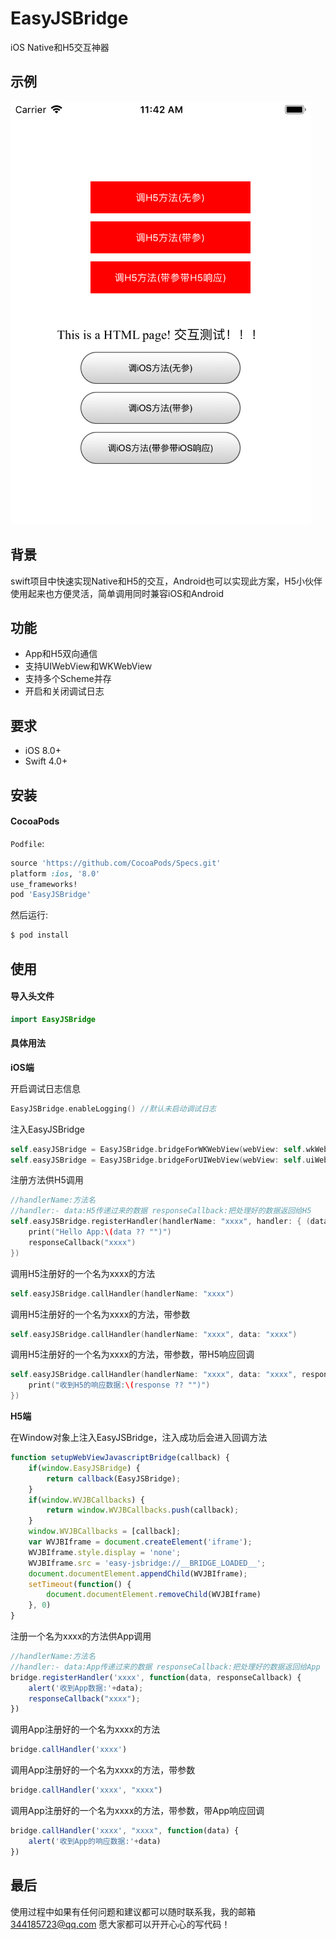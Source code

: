 # EasyJSBridge
iOS Native和H5交互神器

## 示例
![](/Screenshots/example_1.png) 

## 背景
swift项目中快速实现Native和H5的交互，Android也可以实现此方案，H5小伙伴使用起来也方便灵活，简单调用同时兼容iOS和Android

## 功能
-  App和H5双向通信
-  支持UIWebView和WKWebView
-  支持多个Scheme并存
-  开启和关闭调试日志

## 要求
-  iOS 8.0+
-  Swift 4.0+

## 安装
#### CocoaPods
`Podfile`:

```ruby
source 'https://github.com/CocoaPods/Specs.git'
platform :ios, '8.0'
use_frameworks!
pod 'EasyJSBridge'
```

然后运行:
```bash
$ pod install
```

## 使用
#### 导入头文件
```swift
import EasyJSBridge
```
#### 具体用法

**iOS端**

开启调试日志信息
```swift
EasyJSBridge.enableLogging() //默认未启动调试日志
```

注入EasyJSBridge
```swift
self.easyJSBridge = EasyJSBridge.bridgeForWKWebView(webView: self.wkWebView) //WKWebView中注入EasyJSBridge
self.easyJSBridge = EasyJSBridge.bridgeForUIWebView(webView: self.uiWebView) //UIWebView中注入EasyJSBridge
```

注册方法供H5调用
```swift
//handlerName:方法名
//handler:- data:H5传递过来的数据 responseCallback:把处理好的数据返回给H5
self.easyJSBridge.registerHandler(handlerName: "xxxx", handler: { (data, responseCallback) in
    print("Hello App:\(data ?? "")")
    responseCallback("xxxx")
})
```

调用H5注册好的一个名为xxxx的方法
```swift
self.easyJSBridge.callHandler(handlerName: "xxxx")
```

调用H5注册好的一个名为xxxx的方法，带参数
 ```swift
self.easyJSBridge.callHandler(handlerName: "xxxx", data: "xxxx")
```

调用H5注册好的一个名为xxxx的方法，带参数，带H5响应回调
```swift
self.easyJSBridge.callHandler(handlerName: "xxxx", data: "xxxx", responseCallback: { (response) in
    print("收到H5的响应数据:\(response ?? "")")
})
```

**H5端**

在Window对象上注入EasyJSBridge，注入成功后会进入回调方法
```js
function setupWebViewJavascriptBridge(callback) {
    if(window.EasyJSBridge) {
        return callback(EasyJSBridge);
    }
    if(window.WVJBCallbacks) {
        return window.WVJBCallbacks.push(callback);
    }
    window.WVJBCallbacks = [callback];
    var WVJBIframe = document.createElement('iframe');
    WVJBIframe.style.display = 'none';
    WVJBIframe.src = 'easy-jsbridge://__BRIDGE_LOADED__';
    document.documentElement.appendChild(WVJBIframe);
    setTimeout(function() {
        document.documentElement.removeChild(WVJBIframe)
    }, 0)
}
```

注册一个名为xxxx的方法供App调用
```js
//handlerName:方法名
//handler:- data:App传递过来的数据 responseCallback:把处理好的数据返回给App
bridge.registerHandler('xxxx', function(data, responseCallback) {
    alert('收到App数据:'+data);
    responseCallback("xxxx");
})
```

调用App注册好的一个名为xxxx的方法
```js
bridge.callHandler('xxxx')
```

调用App注册好的一个名为xxxx的方法，带参数
```js
bridge.callHandler('xxxx', "xxxx")
```

调用App注册好的一个名为xxxx的方法，带参数，带App响应回调
```js
bridge.callHandler('xxxx', "xxxx", function(data) {
    alert('收到App的响应数据:'+data)
})
```

## 最后
使用过程中如果有任何问题和建议都可以随时联系我，我的邮箱 344185723@qq.com
愿大家都可以开开心心的写代码！



